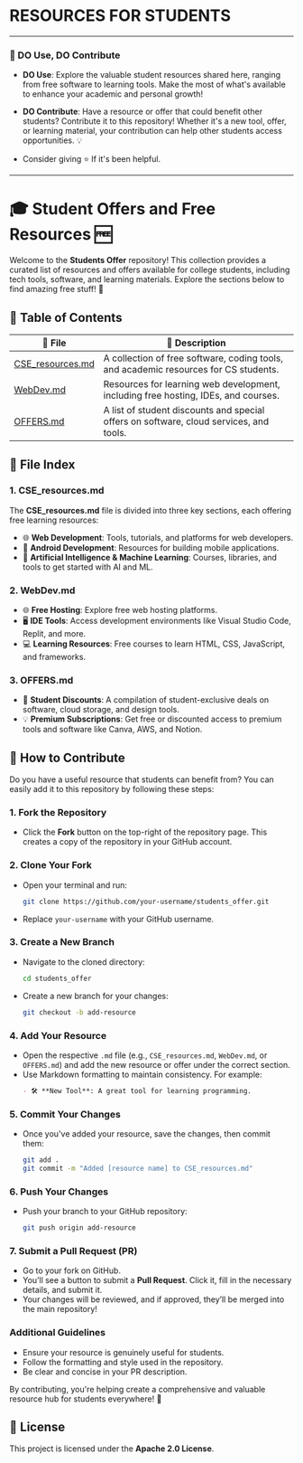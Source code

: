 # RESOURCES FOR STUDENTS
---

### 🌟 DO Use, DO Contribute

- **DO Use**: Explore the valuable student resources shared here, ranging from free software to learning tools. Make the most of what's available to enhance your academic and personal growth!
  
- **DO Contribute**: Have a resource or offer that could benefit other students? Contribute it to this repository! Whether it's a new tool, offer, or learning material, your contribution can help other students access opportunities. 💡

- Consider giving ⭐ If it's been helpful.

---

# 🎓 Student Offers and Free Resources 🆓

Welcome to the **Students Offer** repository! This collection provides a curated list of resources and offers available for college students, including tech tools, software, and learning materials. Explore the sections below to find amazing free stuff! 🚀

## 📜 Table of Contents

| 📂 **File**               | 📄 **Description**                                                               |
|---------------------------|----------------------------------------------------------------------------------|
| [CSE_resources.md](CSE_resources.md) | A collection of free software, coding tools, and academic resources for CS students. |
| [WebDev.md](WebDev.md)    | Resources for learning web development, including free hosting, IDEs, and courses. |
| [OFFERS.md](OFFERS.md)    | A list of student discounts and special offers on software, cloud services, and tools. |

## 📘 File Index

### 1. **CSE_resources.md** 
   The **CSE_resources.md** file is divided into three key sections, each offering free learning resources:
   - 🌐 **Web Development**: Tools, tutorials, and platforms for web developers.
   - 📱 **Android Development**: Resources for building mobile applications.
   - 🤖 **Artificial Intelligence & Machine Learning**: Courses, libraries, and tools to get started with AI and ML.

### 2. **WebDev.md**
   - 🌐 **Free Hosting**: Explore free web hosting platforms.
   - 🖥️ **IDE Tools**: Access development environments like Visual Studio Code, Replit, and more.
   - 💻 **Learning Resources**: Free courses to learn HTML, CSS, JavaScript, and frameworks.

### 3. **OFFERS.md**
   - 🎁 **Student Discounts**: A compilation of student-exclusive deals on software, cloud storage, and design tools.
   - 💡 **Premium Subscriptions**: Get free or discounted access to premium tools and software like Canva, AWS, and Notion.

## 🚀 How to Contribute

Do you have a useful resource that students can benefit from? You can easily add it to this repository by following these steps:

### 1. **Fork the Repository**
   - Click the **Fork** button on the top-right of the repository page. This creates a copy of the repository in your GitHub account.

### 2. **Clone Your Fork**
   - Open your terminal and run:
     ```bash
     git clone https://github.com/your-username/students_offer.git
     ```
   - Replace `your-username` with your GitHub username.

### 3. **Create a New Branch**
   - Navigate to the cloned directory:
     ```bash
     cd students_offer
     ```
   - Create a new branch for your changes:
     ```bash
     git checkout -b add-resource
     ```

### 4. **Add Your Resource**
   - Open the respective `.md` file (e.g., `CSE_resources.md`, `WebDev.md`, or `OFFERS.md`) and add the new resource or offer under the correct section.
   - Use Markdown formatting to maintain consistency. For example:
     ```markdown
     - 🛠️ **New Tool**: A great tool for learning programming.
     ```

### 5. **Commit Your Changes**
   - Once you've added your resource, save the changes, then commit them:
     ```bash
     git add .
     git commit -m "Added [resource name] to CSE_resources.md"
     ```

### 6. **Push Your Changes**
   - Push your branch to your GitHub repository:
     ```bash
     git push origin add-resource
     ```

### 7. **Submit a Pull Request (PR)**
   - Go to your fork on GitHub.
   - You’ll see a button to submit a **Pull Request**. Click it, fill in the necessary details, and submit it.
   - Your changes will be reviewed, and if approved, they’ll be merged into the main repository!

### Additional Guidelines
- Ensure your resource is genuinely useful for students.
- Follow the formatting and style used in the repository.
- Be clear and concise in your PR description.

By contributing, you're helping create a comprehensive and valuable resource hub for students everywhere! 🙌

## 📄 License
This project is licensed under the **Apache 2.0 License**.
